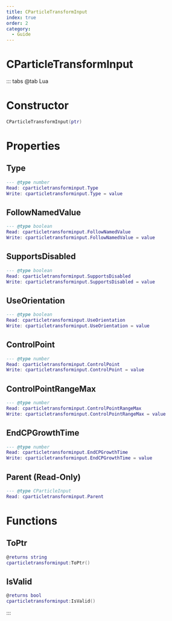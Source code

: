 ```yaml
---
title: CParticleTransformInput
index: true
order: 2
category:
  - Guide
---
```


# CParticleTransformInput

::: tabs
@tab Lua
# Constructor
```lua
CParticleTransformInput(ptr)
```
# Properties
## Type 
```lua
--- @type number
Read: cparticletransforminput.Type
Write: cparticletransforminput.Type = value
```
## FollowNamedValue 
```lua
--- @type boolean
Read: cparticletransforminput.FollowNamedValue
Write: cparticletransforminput.FollowNamedValue = value
```
## SupportsDisabled 
```lua
--- @type boolean
Read: cparticletransforminput.SupportsDisabled
Write: cparticletransforminput.SupportsDisabled = value
```
## UseOrientation 
```lua
--- @type boolean
Read: cparticletransforminput.UseOrientation
Write: cparticletransforminput.UseOrientation = value
```
## ControlPoint 
```lua
--- @type number
Read: cparticletransforminput.ControlPoint
Write: cparticletransforminput.ControlPoint = value
```
## ControlPointRangeMax 
```lua
--- @type number
Read: cparticletransforminput.ControlPointRangeMax
Write: cparticletransforminput.ControlPointRangeMax = value
```
## EndCPGrowthTime 
```lua
--- @type number
Read: cparticletransforminput.EndCPGrowthTime
Write: cparticletransforminput.EndCPGrowthTime = value
```
## Parent (Read-Only)
```lua
--- @type CParticleInput
Read: cparticletransforminput.Parent
```
# Functions
## ToPtr
```lua
@returns string
cparticletransforminput:ToPtr()
```
## IsValid
```lua
@returns bool
cparticletransforminput:IsValid()
```

:::